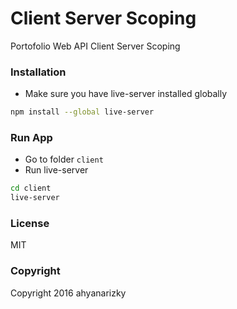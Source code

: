 # Client Server Scoping
Portofolio Web API Client Server Scoping

### Installation
* Make sure you have live-server installed globally
```sh
npm install --global live-server
```

### Run App
* Go to folder `client`
* Run live-server
```sh
cd client
live-server
```

### License
MIT

### Copyright
Copyright 2016 ahyanarizky
